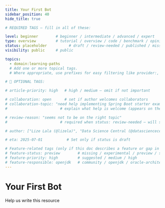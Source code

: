 ```yaml
---
title: Your First Bot
sidebar_position: 40
hide_title: true

# REQUIRED TAGS — fill in all of these:

level: beginner        # beginner / intermediate / advanced / expert
type: overview         # tutorial / overview / code / benchmark / opinion / api-doc
status: placeholder          # draft / review-needed / published / missing
visibility: public     # public

topics:
  - domain:learning-paths
  # Add one or more topical tags.
  # Where appropriate, use prefixes for easy filtering like provider:, framework:, tool:, runtime: whenever possible.

# 🧩 OPTIONAL TAGS:

# article-priority: high   # high / medium — omit if not important

# collaboration: open      # set if author welcomes collaborators
# collaboration-topic: "need help implementing Spring Boot starter examples"
#                        # explain what help is welcome (appears on the dashboard & collab page)

# review-reason: "seems not to be on the right topic"
#                        # required when status: review-needed — will show on the article and in the dashboard

# author: ["Lize Lala (@lizela)", "Data Science Central (@datasciencecentral)"]

# eta: 2025-07-01           # Set only if status is draft

# Feature-related tags (only if this doc describes a feature or gap in Java+AI):
# feature-status: preview        # missing / experimental / preview / stable / specified
# feature-priority: high         # suggested / medium / high
# feature-responsible: openjdk   # community / openjdk / oracle-architects / jsr / vendor:redhat / project-lead:<name>
---
```

# Your First Bot

Help us write this resource
